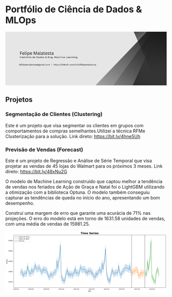 # Portfólio de Ciência de Dados & MLOps

<p align="center">
  <img src="images/banner-pessoal.png">
</p>

## Projetos

### Segmentação de Clientes (Clustering)

Este é um projeto que visa segmentar os clientes em grupos com comportamentos de compras
semelhantes.Utilizei a técnica RFMe Clusterização para a solução. Link direto: https://bit.ly/4hne5Uh

### Previsão de Vendas (Forecast)

Este é um projeto de Regressão e Análise de Série Temporal que visa projetar as vendas de 45
lojas do Walmart para os próximos 3 meses. Link direto: https://bit.ly/48xNu2G

O modelo de Machine Learning construído que captou melhor a tendência de vendas nos feriados de Ação de Graça e Natal foi o LightGBM utilizando a otimização com a biblioteca Optuna. O modelo também conseguiu capturar as tendências de queda no início do ano, apresentando um bom desempenho.

Construí uma margem de erro que garante uma acurácia de 71% nas projeções. O erro do modelo está em torno de 1631.58 unidades de vendas, com uma média de vendas de 15981.25.

<img src="images/results_serie_temporal.png">

